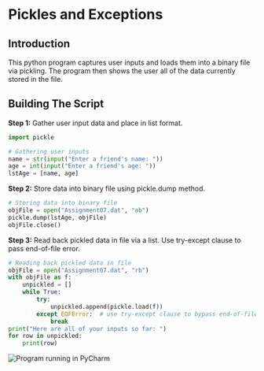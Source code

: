 # Pickles and Exceptions
## Introduction
This python program captures user inputs and loads them into a binary file via pickling. The program then shows the user all of the data currently stored in the file. 
## Building The Script
**Step 1:** Gather user input data and place in list format.
```python
import pickle

# Gathering user inputs
name = str(input("Enter a friend's name: "))
age = int(input("Enter a friend's age: "))
lstAge = [name, age]
```

**Step 2:** Store data into binary file using pickle.dump method.
```python
# Storing data into binary file
objFile = open("Assignment07.dat", "ab")
pickle.dump(lstAge, objFile)
objFile.close()
```

**Step 3:** Read back pickled data in file via a list. Use try-except clause to pass end-of-file error.
```python
# Reading back pickled data in file
objFile = open("Assignment07.dat", "rb")
with objFile as f:
    unpickled = []
    while True:
        try:
            unpickled.append(pickle.load(f))
        except EOFError:  # use try-except clause to bypass end-of-file error
            break
print("Here are all of your inputs so far: ")
for row in unpickled:
    print(row)
```
![Program running in PyCharm](/../main/PyCharm.png)
